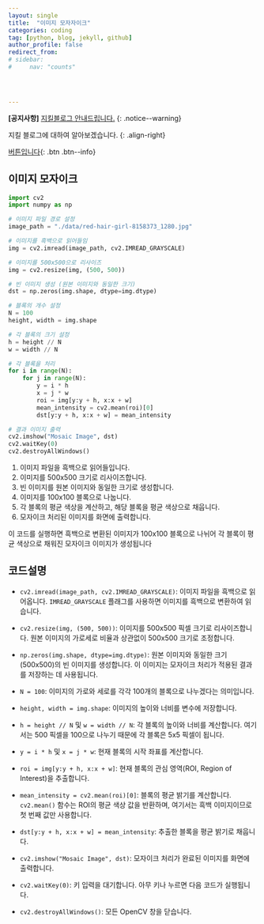 ```yaml
---
layout: single
title:  "이미지 모자자이크"
categories: coding
tag: [python, blog, jekyll, github]
author_profile: false
redirect_from:
# sidebar:
#     nav: "counts" 




---
```


**[공지사항]** [지킬블로그 안내드립니다.](https://mmistakes.github.io/minimal-mistakes/docs/quick-start-guide/)
{: .notice--warning}

지킬 블로그에 대하여 알아보겠습니다. 
{: .align-right}   
<!-- 오른쪽정렬 -->
[버튼입니다](https://google.com){: .btn .btn--info}

## 이미지 모자이크 

```python
import cv2
import numpy as np

# 이미지 파일 경로 설정
image_path = "./data/red-hair-girl-8158373_1280.jpg"

# 이미지를 흑백으로 읽어들임
img = cv2.imread(image_path, cv2.IMREAD_GRAYSCALE)

# 이미지를 500x500으로 리사이즈
img = cv2.resize(img, (500, 500))

# 빈 이미지 생성 (원본 이미지와 동일한 크기)
dst = np.zeros(img.shape, dtype=img.dtype)

# 블록의 개수 설정
N = 100
height, width = img.shape

# 각 블록의 크기 설정
h = height // N
w = width // N

# 각 블록을 처리
for i in range(N):
    for j in range(N):
        y = i * h
        x = j * w
        roi = img[y:y + h, x:x + w]
        mean_intensity = cv2.mean(roi)[0]
        dst[y:y + h, x:x + w] = mean_intensity

# 결과 이미지 출력
cv2.imshow("Mosaic Image", dst)
cv2.waitKey(0)
cv2.destroyAllWindows()

```

1. 이미지 파일을 흑백으로 읽어들입니다.
2. 이미지를 500x500 크기로 리사이즈합니다.
3. 빈 이미지를 원본 이미지와 동일한 크기로 생성합니다.
4. 이미지를 100x100 블록으로 나눕니다.
5. 각 블록의 평균 색상을 계산하고, 해당 블록을 평균 색상으로 채웁니다.
6. 모자이크 처리된 이미지를 화면에 출력합니다.

이 코드를 실행하면 흑백으로 변환된 이미지가 100x100 블록으로 나뉘어 각 블록이 평균 색상으로 채워진 모자이크 이미지가 생성됩니다



## 코드설명

- `cv2.imread(image_path, cv2.IMREAD_GRAYSCALE)`: 이미지 파일을 흑백으로 읽어옵니다. `IMREAD_GRAYSCALE` 플래그를 사용하면 이미지를 흑백으로 변환하여 읽습니다.

- `cv2.resize(img, (500, 500))`: 이미지를 500x500 픽셀 크기로 리사이즈합니다. 원본 이미지의 가로세로 비율과 상관없이 500x500 크기로 조정합니다.

- `np.zeros(img.shape, dtype=img.dtype)`: 원본 이미지와 동일한 크기(500x500)의 빈 이미지를 생성합니다. 이 이미지는 모자이크 처리가 적용된 결과를 저장하는 데 사용됩니다.

- `N = 100`: 이미지의 가로와 세로를 각각 100개의 블록으로 나누겠다는 의미입니다.
- `height, width = img.shape`: 이미지의 높이와 너비를 변수에 저장합니다.

- `h = height // N` 및 `w = width // N`: 각 블록의 높이와 너비를 계산합니다. 여기서는 500 픽셀을 100으로 나누기 때문에 각 블록은 5x5 픽셀이 됩니다.

- `y = i * h` 및 `x = j * w`: 현재 블록의 시작 좌표를 계산합니다.
- `roi = img[y:y + h, x:x + w]`: 현재 블록의 관심 영역(ROI, Region of Interest)을 추출합니다.
- `mean_intensity = cv2.mean(roi)[0]`: 블록의 평균 밝기를 계산합니다. `cv2.mean()` 함수는 ROI의 평균 색상 값을 반환하며, 여기서는 흑백 이미지이므로 첫 번째 값만 사용합니다.
- `dst[y:y + h, x:x + w] = mean_intensity`: 추출한 블록을 평균 밝기로 채웁니다.

- `cv2.imshow("Mosaic Image", dst)`: 모자이크 처리가 완료된 이미지를 화면에 출력합니다.
- `cv2.waitKey(0)`: 키 입력을 대기합니다. 아무 키나 누르면 다음 코드가 실행됩니다.
- `cv2.destroyAllWindows()`: 모든 OpenCV 창을 닫습니다.